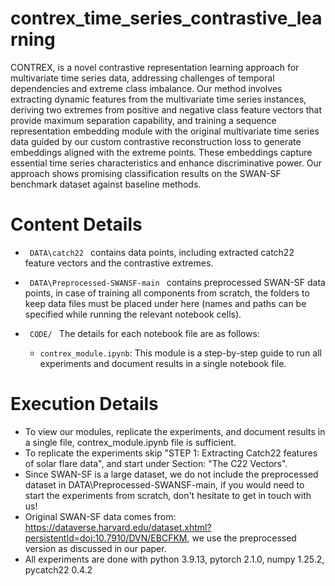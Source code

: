 # contrex_time_series_contrastive_learning
CONTREX, is a novel contrastive representation learning approach for multivariate time series data, addressing challenges of temporal dependencies and extreme class imbalance. Our method involves extracting dynamic features from the multivariate time series instances, deriving two extremes from positive and negative class feature vectors that provide maximum separation capability, and training a sequence representation embedding module with the original multivariate time series data guided by our custom contrastive reconstruction loss to generate embeddings aligned with the extreme points. These embeddings capture essential time series characteristics and enhance discriminative power. Our approach shows promising classification results on the SWAN-SF benchmark dataset against baseline methods.

# Content Details
* <code> DATA\catch22 </code> contains data points, including extracted catch22 feature vectors and the contrastive extremes.

* <code> DATA\Preprocessed-SWANSF-main </code> contains preprocessed SWAN-SF data points, in case of training all components from scratch, the folders to keep data files must be placed under here (names and paths can be specified while running the relevant notebook cells).
  
* <code> CODE/ </code> The details for each notebook file are as follows:
  - <code>contrex_module.ipynb</code>: This module is a step-by-step guide to run all experiments and document results in a single notebook file.
    
# Execution Details 
* To view our modules, replicate the experiments, and document results in a single file, contrex_module.ipynb file is sufficient.
* To replicate the experiments skip "STEP 1: Extracting Catch22 features of solar flare data", and start under Section: "The C22 Vectors".
* Since SWAN-SF is a large dataset, we do not include the preprocessed dataset in DATA\Preprocessed-SWANSF-main, if you would need to start the experiments from scratch, don't hesitate to get in touch with us!
* Original SWAN-SF data comes from: https://dataverse.harvard.edu/dataset.xhtml?persistentId=doi:10.7910/DVN/EBCFKM,
we use the preprocessed version as discussed in our paper.
* All experiments are done with python 3.9.13, pytorch 2.1.0, numpy 1.25.2, pycatch22 0.4.2
